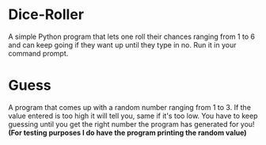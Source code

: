 # Dice-Roller
A simple Python program that lets one roll their chances ranging from 1 to 6 and can keep going if they want up until they type in no. Run it in your command prompt.

# Guess
A program that comes up with a random number ranging from 1 to 3. If the value entered is too high it will tell you, same if it's too low. You have to keep guessing until you get the right number the program has generated for you! **(For testing purposes I do have the program printing the random value)**
